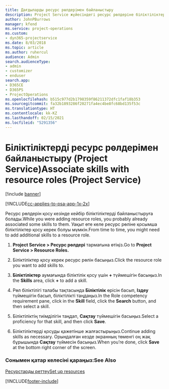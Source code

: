 ```yaml
---
title: Дағдыларды ресурс рөлдерімен байланыстыру
description: Project Service жүйесіндегі ресурс рөлдеріне біліктіліктерді байланыстыру жолы
author: JohnPBurrows
manager: kfend
ms.service: project-operations
ms.custom:
- dyn365-projectservice
ms.date: 8/03/2018
ms.topic: article
ms.author: ruhercul
audience: Admin
search.audienceType:
- admin
- customizer
- enduser
search.app:
- D365CE
- D365PS
- ProjectOperations
ms.openlocfilehash: b515c977d2b1798359f86211372dfc1faf18b353
ms.sourcegitcommit: fa32b1893286f20271fa4ec4be8fc68bd135f53c
ms.translationtype: HT
ms.contentlocale: kk-KZ
ms.lasthandoff: 02/15/2021
ms.locfileid: "5291356"
---
```

# <a name="associate-skills-with-resource-roles-project-service"></a><span data-ttu-id="df6e7-103">Біліктіліктерді ресурс рөлдерімен байланыстыру (Project Service)</span><span class="sxs-lookup"><span data-stu-id="df6e7-103">Associate skills with resource roles (Project Service)</span></span>

[!include [banner](../includes/psa-now-project-operations.md)]

[!INCLUDE[cc-applies-to-psa-app-1x-2x](../includes/cc-applies-to-psa-app-1x-2x.md)]

<span data-ttu-id="df6e7-104">Ресурс рөлдерін қосу кезінде кейбір біліктіліктерді байланыстыруға болады.</span><span class="sxs-lookup"><span data-stu-id="df6e7-104">While you were adding resource roles, you probably already associated some skills to them.</span></span> <span data-ttu-id="df6e7-105">Уақыт өте келе ресурс рөліне қосымша біліктіліктер қосу керек болуы мүмкін.</span><span class="sxs-lookup"><span data-stu-id="df6e7-105">From time to time, you might need to add additional skills to a resource role.</span></span>  
  
1.  <span data-ttu-id="df6e7-106">**Project Service > Ресурс рөлдері** тармағына өтіңіз.</span><span class="sxs-lookup"><span data-stu-id="df6e7-106">Go to **Project Service > Resource Roles.**</span></span>  
  
2.  <span data-ttu-id="df6e7-107">Біліктіліктер қосу керек ресурс рөлін басыңыз.</span><span class="sxs-lookup"><span data-stu-id="df6e7-107">Click the resource role you want to add skills to.</span></span>  
  
3.  <span data-ttu-id="df6e7-108">**Біліктіліктер** аумағында біліктілік қосу үшін **+** түймешігін басыңыз.</span><span class="sxs-lookup"><span data-stu-id="df6e7-108">In the **Skills** area, click **+** to add a skill.</span></span>  
  
4.  <span data-ttu-id="df6e7-109">Рөл біліктілігі талабы тақтасында **Біліктілік** өрісін басып, **Іздеу** түймешігін басып, біліктілікті таңдаңыз.</span><span class="sxs-lookup"><span data-stu-id="df6e7-109">In the Role competency requirement pane, click in the **Skill** field, click the **Search** button,  and then select a skill.</span></span>  
  
5.  <span data-ttu-id="df6e7-110">Біліктіліктің тиімділігін таңдап, **Сақтау** түймешігін басыңыз.</span><span class="sxs-lookup"><span data-stu-id="df6e7-110">Select a proficiency for that skill, and then click **Save**.</span></span>  
  
6.  <span data-ttu-id="df6e7-111">Біліктіліктерді қосуды қажетінше жалғастырыңыз.</span><span class="sxs-lookup"><span data-stu-id="df6e7-111">Continue adding skills as necessary.</span></span> <span data-ttu-id="df6e7-112">Орындалған кезде экранның төменгі оң жақ бұрышында **Сақтау** түймесін басыңыз.</span><span class="sxs-lookup"><span data-stu-id="df6e7-112">When you’re done, click **Save** at the bottom right corner of the screen.</span></span>  
  
### <a name="see-also"></a><span data-ttu-id="df6e7-113">Сонымен қатар келесіні қараңыз:</span><span class="sxs-lookup"><span data-stu-id="df6e7-113">See Also</span></span>  
 [<span data-ttu-id="df6e7-114">Ресурстарды реттеу</span><span class="sxs-lookup"><span data-stu-id="df6e7-114">Set up resources</span></span>](../psa/set-up-resources.md)


[!INCLUDE[footer-include](../includes/footer-banner.md)]